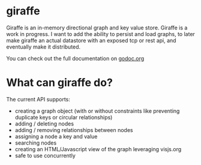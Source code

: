 # giraffe
Giraffe is an in-memory directional graph and key value store. Giraffe is a work in progress. I want to add the ability to persist and load graphs, to later make giraffe an actual datastore with an exposed tcp or rest api, and eventually make it distributed.

You can check out the full documentation on [godoc.org](https://godoc.org/github.com/sethgrid/giraffe)

# What can giraffe do?
The current API supports:
- creating a graph object (with or without constraints like preventing duplicate keys or circular relationships)
- adding / deleting nodes
- adding / removing relationships between nodes
- assigning a node a key and value
- searching nodes
- creating an HTML/Javascript view of the graph leveraging visjs.org
- safe to use concurrently
